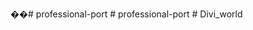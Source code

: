 ��#   p r o f e s s i o n a l - p o r t 
 
 #   p r o f e s s i o n a l - p o r t 
 
 
#   D i v i _ w o r l d  
 